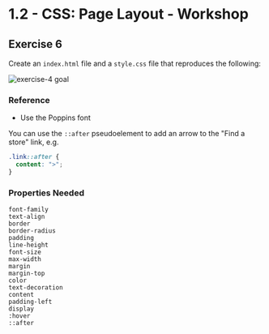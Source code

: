 # 1.2 - CSS: Page Layout - Workshop

## Exercise 6

Create an `index.html` file and a `style.css` file that reproduces the following:

![exercise-4 goal](../../assets/ex-4-goal.png)

### Reference

- Use the Poppins font

You can use the `::after` pseudoelement to add an arrow to the "Find a store" link, e.g.

```css
.link::after {
  content: ">";
}
```

### Properties Needed

```
font-family
text-align
border
border-radius
padding
line-height
font-size
max-width
margin
margin-top
color
text-decoration
content
padding-left
display
:hover
::after
```
